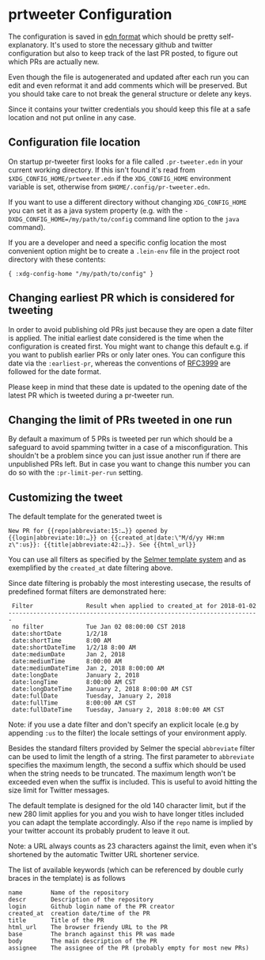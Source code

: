 # prtweeter Configuration

The configuration is saved in [edn format](http://edn-format.org/)
which should be pretty self-explanatory. It's used to store the
necessary github and twitter configuration but also to keep track of
the last PR posted, to figure out which PRs are actually new.

Even though the file is autogenerated and updated after each run you
can edit and even reformat it and add comments which will be
preserved. But you should take care to not break the general structure
or delete any keys.

Since it contains your twitter credentials you should keep this file
at a safe location and not put online in any case.

## Configuration file location

On startup pr-tweeter first
looks for a file called `.pr-tweeter.edn` in your current working
directory. If this isn't found it's read from
`$XDG_CONFIG_HOME/prtweeter.edn` if the `XDG_CONFIG_HOME` environment
variable is set, otherwise from `$HOME/.config/pr-tweeter.edn`.

If you want to use a different directory without changing
`XDG_CONFIG_HOME` you can set it as a java system property (e.g. with
the `-DXDG_CONFIG_HOME=/my/path/to/config` command line option to the
`java` command).

If you are a developer and need a specific config location the most
convenient option might be to create a `.lein-env` file in the project
root directory with these contents:

    { :xdg-config-home "/my/path/to/config" }

## Changing earliest PR which is considered for tweeting

In order to avoid publishing old PRs just because they are open a date
filter is applied. The initial earliest date considered is the time
when the configuration is created first. You might want to change this
default e.g. if you want to publish earlier PRs or only later ones.
You can configure this date via the `:earliest-pr`, whereas the
conventions of [RFC3999](https://tools.ietf.org/html/rfc3339) are
followed for the date format.

Please keep in mind that these date is updated to the opening date of
the latest PR which is tweeted during a pr-tweeter run.

## Changing the limit of PRs tweeted in one run

By default a maximum of 5 PRs is tweeted per run which should be a
safeguard to avoid spamming twitter in a case of a misconfiguration.
This shouldn't be a problem since you can just issue another run if
there are unpublished PRs left. But in case you want to change this
number you can do so with the `:pr-limit-per-run` setting.

## Customizing the tweet

The default template for the generated tweet is

    New PR for {{repo|abbreviate:15:…}} opened by {{login|abbreviate:10:…}} on {{created_at|date:\"M/d/yy HH:mm z\":us}}: {{title|abbreviate:42:…}}. See {{html_url}}

You can use all filters as specified by the [Selmer template
system](https://github.com/yogthos/Selmer#filters) and as exemplified
by the `created_at` date filtering above.

Since date filtering is probably the most interesting usecase, the
results of predefined format filters are demonstrated here:

     Filter               Result when applied to created_at for 2018-01-02
    -----------------------------------------------------------------------
     no filter            Tue Jan 02 08:00:00 CST 2018
     date:shortDate       1/2/18
     date:shortTime       8:00 AM
     date:shortDateTime   1/2/18 8:00 AM
     date:mediumDate      Jan 2, 2018
     date:mediumTime      8:00:00 AM
     date:mediumDateTime  Jan 2, 2018 8:00:00 AM
     date:longDate        January 2, 2018
     date:longTime        8:00:00 AM CST
     date:longDateTime    January 2, 2018 8:00:00 AM CST
     date:fullDate        Tuesday, January 2, 2018
     date:fullTime        8:00:00 AM CST
     date:fullDateTime    Tuesday, January 2, 2018 8:00:00 AM CST

Note: if you use a date filter and don't specify an explicit locale
(e.g by appending `:us` to the filter) the locale settings of your
environment apply.

Besides the standard filters provided by Selmer the special
`abbreviate` filter can be used to limit the length of a string. The
first parameter to `abbreviate` specifies the maximum length, the
second a suffix which should be used when the string needs to be
truncated. The maximum length won't be exceeded even when the suffix is
included. This is useful to avoid hitting the size limit for Twitter
messages.

The default template is designed for the old 140 character limit, but
if the new 280 limit applies for you and you wish to have longer
titles included you can adapt the template accordingly. Also if the
`repo` name is implied by your twitter account its probably prudent to
leave it out.

Note: a URL always counts as 23 characters against the limit, even
when it's shortened by the automatic Twitter URL shortener service.

The list of available keywords (which can be referenced by double
curly braces in the template)  is as follows

    name        Name of the repository
    descr       Description of the repository
    login       Github login name of the PR creator
    created_at  creation date/time of the PR
    title       Title of the PR
    html_url    The browser friendy URL to the PR
    base        The branch against this PR was made
    body        The main description of the PR
    assignee    The assignee of the PR (probably empty for most new PRs)
